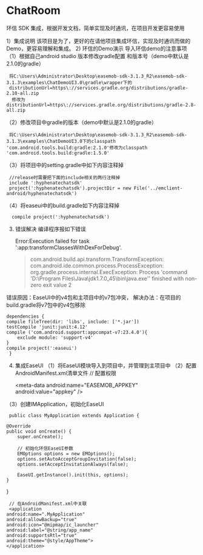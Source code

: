 # ChatRoom
环信 SDK 集成，根据开发文档，简单实现及时通讯，在项目开发更容易使用



1）集成说明
该项目是为了，更好的在请他项目集成环信，实现及时通讯而做的Demo，更容易理解和集成。
2)	环信的Demo演示
导入环信demo的注意事项
（1）根据自己android studio 版本修改gradle配置 和版本号（demo中默认是2.1.0的gradle）

     将C:\Users\Administrator\Desktop\easemob-sdk-3.1.3_R2\easemob-sdk-3.1.3\examples\ChatDemoUI3.0\gradle\wrapper下的
     distributionUrl=https\://services.gradle.org/distributions/gradle-2.10-all.zip
      修改为distributionUrl=https\://services.gradle.org/distributions/gradle-2.8-all.zip
（2）修改项目中gradle的版本（demo中默认是2.1.0的gradle）

     将C:\Users\Administrator\Desktop\easemob-sdk-3.1.3_R2\easemob-sdk-3.1.3\examples\ChatDemoUI3.0下的classpath         'com.android.tools.build:gradle:2.1.0'修改为classpath 'com.android.tools.build:gradle:1.5.0'
（3）将项目中的setting.gradle中如下内容注释掉

     //release时需要把下面的include相关的两行注释掉
     include ':hyphenatechatsdk'
     project(':hyphenatechatsdk').projectDir = new File('../emclient-android/hyphenatechatsdk')
（4）将easeui中的build.gradle如下内容注释掉

      compile project(':hyphenatechatsdk')

3)	错误解决
编译程序报如下错误

    Error:Execution failed for task ':app:transformClassesWithDexForDebug'.
    > com.android.build.api.transform.TransformException: com.android.ide.common.process.ProcessException:          org.gradle.process.internal.ExecException: Process 'command 'D:\Program Files\Java\jdk1.7.0_45\bin\java.exe'' finished with non-     zero exit value 2


错误原因：EaseUI中的v4包和主项目中的v7包冲突，
解决办法：在项目的build.gradle将v7包中的v4包移除

    dependencies {
    compile fileTree(dir: 'libs', include: ['*.jar'])
    testCompile 'junit:junit:4.12'
    compile ('com.android.support:appcompat-v7:23.4.0'){
        exclude module: 'support-v4'
    }
    compile project(':easeui')
     }
4)	集成EaseUI
（1）将EaseUI模块导入到项目中，并管理到主项目中
（2）配置AndroidManifest.xml清单文件
// 配置权限

     <uses-permission android:name="android.permission.VIBRATE" />
     <uses-permission android:name="android.permission.INTERNET" />
    <uses-permission android:name="android.permission.RECORD_AUDIO" />
          <uses-permission android:name="android.permission.CAMERA" />
       <uses-permission android:name="android.permission.ACCESS_NETWORK_STATE" />
     <uses-permission android:name="android.permission.WRITE_EXTERNAL_STORAGE" />
    <uses-permission android:name="android.permission.MOUNT_UNMOUNT_FILESYSTEMS" />
     <uses-permission android:name="android.permission.ACCESS_FINE_LOCATION" />
    <uses-permission android:name="android.permission.GET_TASKS" />
     <uses-permission android:name="android.permission.ACCESS_WIFI_STATE" />
    <uses-permission android:name="android.permission.CHANGE_WIFI_STATE" />
    <uses-permission android:name="android.permission.WAKE_LOCK" />
    <uses-permission android:name="android.permission.MODIFY_AUDIO_SETTINGS" />
    <uses-permission android:name="android.permission.READ_PHONE_STATE" />
    <uses-permission android:name="android.permission.RECEIVE_BOOT_COMPLETED" />
    <uses-permission android:name="android.permission.USE_CREDENTIALS" />
     <uses-permission android:name="com.android.launcher.permission.READ_SETTINGS" />
     <uses-permission android:name="android.permission.BROADCAST_STICKY" />
     <uses-permission android:name="android.permission.WRITE_SETTINGS" />
     <uses-permission android:name="android.permission.REQUEST_IGNORE_BATTERY_OPTIMIZATIONS" />


      <!-- 设置环信应用的appkey -->
     <meta-data
    android:name="EASEMOB_APPKEY"
    android:value="appkey" />
    <!-- 声明sdk所需的service -->
    <service android:name="com.hyphenate.chat.EMChatService"
    android:exported="true"
    />
     <!-- 声明sdk所需的receiver -->
     <receiver android:name="com.hyphenate.chat.EMMonitorReceiver">
    <intent-filter>
        <action android:name="android.intent.action.PACKAGE_REMOVED"/>
        <data android:scheme="package"/>
    </intent-filter>
    <!-- 可选filter -->
    <intent-filter>
        <action android:name="android.intent.action.BOOT_COMPLETED"/>
        <action android:name="android.intent.action.USER_PRESENT" />
    </intent-filter>
    </receiver>

（3）创建IMApplication，初始化EaseUI

     public class MyApplication extends Application {

    @Override
    public void onCreate() {
        super.onCreate();

        // 初始化环信EaseUI参数
        EMOptions options = new EMOptions();
        options.setAutoAcceptGroupInvitation(false);
        options.setAcceptInvitationAlways(false);

        EaseUI.getInstance().init(this, options);
    }
}

     // 在AndroidManifest.xml中关联
     <application
    android:name=".MyApplication"
    android:allowBackup="true"
    android:icon="@mipmap/ic_launcher"
    android:label="@string/app_name"
    android:supportsRtl="true"
    android:theme="@style/AppTheme">
    </application>




